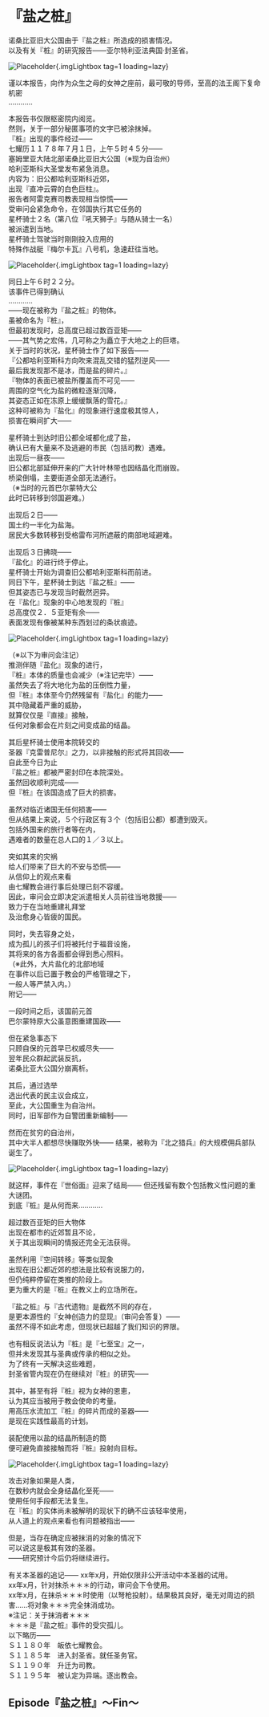 # 『盐之桩』

诺桑比亚旧大公国由于『盐之桩』所造成的损害情况。  
以及有关『桩』的研究报告――亚尔特利亚法典国·封圣省。  

 ![Placeholder](/images/sora-3rd/star2/2.png){.imgLightbox tag=1 loading=lazy}
 
谨以本报告，向作为众生之母的女神之座前，最可敬的导师，至高的法王阁下复命  
机密  
…………  

本报告书仅限枢密院内阅览。  
然则，关于一部分秘匿事项的文字已被涂抹掉。  
『桩』出现的事件经过――  
七耀历１１７８年７月１日，上午５时４５分――  
塞姆里亚大陆北部诺桑比亚旧大公国（※现为自治州）  
哈利亚斯科大圣堂发布紧急消息。  
内容为：旧公都哈利亚斯科近郊，  
出现『直冲云霄的白色巨柱』。  
报告者阿雷克赛司教表现相当惊慌――  
受审问会紧急命令，在邻国执行其它任务的  
星杯骑士２名（第八位『吼天狮子』与随从骑士一名）  
被派遣到当地。  
星杯骑士驾驶当时刚刚投入应用的  
特殊作战艇『梅尔卡瓦』八号机，急速赶往当地。  

 ![Placeholder](/images/sora-3rd/star2/1.png){.imgLightbox tag=1 loading=lazy}
 
同日上午６时２２分。  
该事件已得到确认  
…………  
――现在被称为『盐之桩』的物体。  
虽被命名为『桩』，  
但最初发现时，总高度已超过数百亚矩――  
――其气势之宏伟，几可称之为矗立于大地之上的巨塔。  
关于当时的状况，星杯骑士作了如下报告――  
『公都哈利亚斯科方向吹来混乱交错的猛烈逆风――  
最后我发现那不是冰，而是盐的碎片。』  
『物体的表面已被盐所覆盖而不可见――  
周围的空气化为盐的微粒逐渐沉降，  
其姿态正如在冻原上缓缓飘落的雪花。』  
这种可被称为『盐化』的现象进行速度极其惊人，  
损害在瞬间扩大――  
 
星杯骑士到达时旧公都全域都化成了盐，  
确认已有大量来不及逃避的市民（包括司教）遇难。  
出现后一昼夜――  
旧公都北部延伸开来的广大针叶林带也因结晶化而崩毁。    
桥梁倒塌，主要街道全部无法通行。  
（※当时的元首巴尔蒙特大公  
此时已转移到邻国避难。）  
 
出现后２日――  
国土约一半化为盐海。  
居民大多数转移到受格雷布河所遮蔽的南部地域避难。  
 
出现后３日拂晓――  
『盐化』的进行终于停止。  
星杯骑士开始为调查旧公都哈利亚斯科而前进。  
同日下午，星杯骑士到达『盐之桩』――  
但其姿态已与发现当时截然迥异。  
在『盐化』现象的中心地发现的『桩』  
总高度仅２．５亚矩有余――  
表面发现有像被某种东西划过的条状痕迹。  
 
  ![Placeholder](/images/sora-3rd/star2/4.png){.imgLightbox tag=1 loading=lazy}
 
（※以下为审问会注记）  
推测伴随『盐化』现象的进行，  
『桩』本体的质量也会减少（※注记完毕）――  
虽然失去了将大地化为盐的压倒性力量，  
但『桩』本体至今仍然残留有『盐化』的能力――  
其中隐藏着严重的威胁，  
就算仅仅是『直接』接触，  
任何对象都会在片刻之间变成盐的结晶。  
 
其后星杯骑士使用本院转交的  
圣器『克雷普尼尔』之力，以非接触的形式将其回收――  
自此至今日为止  
『盐之桩』都被严密封印在本院深处。  
虽然回收顺利完成――  
但『桩』在该国造成了巨大的损害。  
 
虽然对临近诸国无任何损害――  
但从结果上来说，５个行政区有３个（包括旧公都）都遭到毁灭。  
包括外国来的旅行者等在内，  
遇难者的数量在总人口的１／３以上。  
 
突如其来的灾祸  
给人们带来了巨大的不安与恐慌――  
从信仰上的观点来看  
由七耀教会进行事后处理已刻不容缓。  
因此，审问会立即决定派遣相关人员前往当地救援――  
致力于在当地重建礼拜堂  
及治愈身心皆疲的国民。  
 
同时，失去容身之处，  
成为孤儿的孩子们将被托付于福音设施，  
其将来的各方各面都会得到悉心照料。  
（※此外，大片盐化的北部地域  
在事件以后已置于教会的严格管理之下，  
一般人等严禁入内。）  
附记――  
 
一段时间之后，该国前元首  
巴尔蒙特原大公虽意图重建国政――  
 
但在紧急事态下  
只顾自保的元首早已权威尽失――  
翌年民众群起武装反抗，  
诺桑比亚大公国分崩离析。  
 
其后，通过选举  
选出代表的民主议会成立，  
至此，大公国重生为自治州。  
同时，旧军部作为自警团重新编制――  
 
然而在贫穷的自治州，  
其中大半人都想尽快赚取外快――
结果，被称为『北之猎兵』的大规模佣兵部队诞生了。 

 ![Placeholder](/images/sora-3rd/star2/5.png){.imgLightbox tag=1 loading=lazy}

就这样，事件在『世俗面』迎来了结局――
但还残留有数个包括教义性问题的重大谜团。  
到底『桩』是从何而来…………  
 
超过数百亚矩的巨大物体  
出现在都市的近郊暂且不论，  
关于其出现瞬间的情报还完全无法获得。  
 
虽然利用『空间转移』等类似现象  
出现在旧公都近郊的想法是比较有说服力的，  
但仍纯粹停留在类推的阶段上。  
更为重大的是『桩』在教义上的立场所在。  
 
『盐之桩』与『古代遗物』是截然不同的存在，  
是更本源性的『女神创造力的显现』（审问会答复）――  
虽然不得不如此考虑，但现状已超越了我们知识的界限。  
 
也有相反说法认为『桩』是『七至宝』之一，  
但并未发现其与圣典或传承的相似之处。  
为了终有一天解决这些难题，  
封圣省管内现在仍在继续对『桩』的研究――  
 
其中，甚至有将『桩』视为女神的恩恵，  
认为其应当被用于教会使命的考量。  
用高压水流加工『桩』的碎片而成的圣器――  
是现在实践性最高的计划。  
 
装配使用以盐的结晶所制造的筒  
便可避免直接接触而将『桩』投射向目标。  
 
  ![Placeholder](/images/sora-3rd/star2/3.png){.imgLightbox tag=1 loading=lazy}
 
攻击对象如果是人类，  
在数秒内就会全身结晶化至死――  
使用任何手段都无法复生。  
在『桩』的实体尚未被解明的现状下的确不应该轻率使用，  
从人道上的观点来看也有问题被指出――  
 
但是，当存在确定应被抹消的对象的情况下  
可以说这是极其有效的圣器。  
――研究预计今后仍将继续进行。

有关本圣器的追记――
xx年x月，开始仅限非公开活动中本圣器的试用。  
xx年x月，针对抹杀＊＊＊的行动，审问会下令使用。  
xx年x月，在抹杀＊＊＊时使用（以弩枪投射）。结果极其良好，毫无对周边的损害……将对象＊＊＊完全抹消成功。  
※注记：关于抹消者＊＊＊  
＊＊＊是『盐之桩』事件的受灾孤儿。  
以下略历――  
Ｓ１１８０年　皈依七耀教会。  
Ｓ１１８５年　进入封圣省。就任圣务官。  
Ｓ１１９０年　升迁为司教。  
Ｓ１１９５年　被认定为异端。逐出教会。  
 
 
 
 
 
 
 
 
 
 
 
 
 
## Episode『盐之桩』～Fin～   
